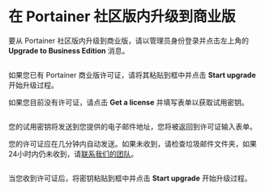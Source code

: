 # 在 Portainer 社区版内升级到商业版

要从 Portainer 社区版内升级到商业版，请以管理员身份登录并点击左上角的 **Upgrade to Business Edition** 消息。

<figure><img src="../..//assets/2.17-upgrade-tobe-inapp.gif" alt=""><figcaption></figcaption></figure>

如果您已有 Portainer 商业版许可证，请将其粘贴到框中并点击 **Start upgrade** 开始升级过程。

如果您目前没有许可证，请点击 **Get a license** 并填写表单以获取试用密钥。

<figure><img src="../..//assets/2.17-upgrade-tobe-inapp-licenseform.png" alt=""><figcaption></figcaption></figure>

您的试用密钥将发送到您提供的电子邮件地址，您将被返回到许可证输入表单。

您的许可证应在几分钟内自动发送。如果未收到，请检查垃圾邮件文件夹，如果24小时内仍未收到，请[联系我们的团队](mailto:success@portainer.io)。

<figure><img src="../..//assets/2.17-upgrade-tobe-inapp-licensesent.png" alt=""><figcaption></figcaption></figure>

当您收到许可证后，将密钥粘贴到框中并点击 **Start upgrade** 开始升级过程。
